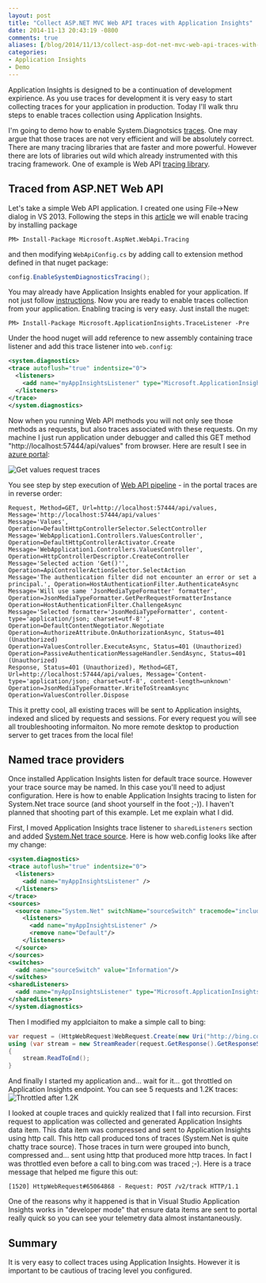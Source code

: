 ```yaml
---
layout: post
title: "Collect ASP.NET MVC Web API traces with Application Insights"
date: 2014-11-13 20:43:19 -0800
comments: true
aliases: [/blog/2014/11/13/collect-asp-dot-net-mvc-web-api-traces-with-application-insights/]
categories: 
- Application Insights
- Demo
---
```

Application Insights is designed to be a continuation of development expirience. As you use traces for development it is very easy to start collecting traces for your application in production. Today I'll walk thru steps to enable traces collection using Application Insights.

I'm going to demo how to enable System.Diagnotsics [traces](http://msdn.microsoft.com/en-us/library/system.diagnostics.trace.aspx). One may argue that those traces are not very efficient and will be absolutely correct. There are many tracing libraries that are faster and more powerful. However there are lots of libraries out wild which already instrumented with this tracing framework. One of example is Web API [tracing library](http://www.nuget.org/packages/Microsoft.AspNet.WebApi.Tracing).

Traced from ASP.NET Web API
---------------------------
Let's take a simple Web API application. I created one using File->New dialog in VS 2013. Following the steps in this [article](http://www.asp.net/web-api/overview/testing-and-debugging/tracing-in-aspnet-web-api) we will enable tracing by installing package
```
PM> Install-Package Microsoft.AspNet.WebApi.Tracing 
```
and then modifying ```WebApiConfig.cs``` by adding call to extension method defined in that nuget package:
``` csharp
config.EnableSystemDiagnosticsTracing();
```
You may already have Application Insights enabled for your application. If not just follow [instructions](http://msdn.microsoft.com/library/dn793604.aspx). Now you are ready to enable traces collection from your application. Enabling tracing is very easy. Just install the nuget:
```
PM> Install-Package Microsoft.ApplicationInsights.TraceListener -Pre 
```
Under the hood nuget will add reference to new assembly containing trace listener and add this trace listener into ```web.config```: 
``` xml
<system.diagnostics>
<trace autoflush="true" indentsize="0">
  <listeners>
    <add name="myAppInsightsListener" type="Microsoft.ApplicationInsights.TraceListener.ApplicationInsightsTraceListener, Microsoft.ApplicationInsights.TraceListener" />
  </listeners>
</trace>
</system.diagnostics>
```
Now when you running Web API methods you will not only see those methods as requests, but also traces associated with these requests. On my machine I just run application under debugger and called this GET method "http://localhost:57444/api/values" from browser. Here are result I see in [azure portal](http://portal.azure.com):

![Get values request traces](/images/2014-11-13-collect-asp-dot-net-mvc-web-api-traces-with-application-insights/Get-values-traces.png)

You see step by step execution of [Web API pipeline](http://www.asp.net/posters/web-api/asp.net-web-api-poster-grayscale.pdf) - in the portal traces are in reverse order:

```
Request, Method=GET, Url=http://localhost:57444/api/values, Message='http://localhost:57444/api/values'
Message='Values', Operation=DefaultHttpControllerSelector.SelectController
Message='WebApplication1.Controllers.ValuesController', Operation=DefaultHttpControllerActivator.Create
Message='WebApplication1.Controllers.ValuesController', Operation=HttpControllerDescriptor.CreateController
Message='Selected action 'Get()'', Operation=ApiControllerActionSelector.SelectAction
Message='The authentication filter did not encounter an error or set a principal.', Operation=HostAuthenticationFilter.AuthenticateAsync
Message='Will use same 'JsonMediaTypeFormatter' formatter', Operation=JsonMediaTypeFormatter.GetPerRequestFormatterInstance
Operation=HostAuthenticationFilter.ChallengeAsync
Message='Selected formatter='JsonMediaTypeFormatter', content-type='application/json; charset=utf-8'', Operation=DefaultContentNegotiator.Negotiate
Operation=AuthorizeAttribute.OnAuthorizationAsync, Status=401 (Unauthorized)
Operation=ValuesController.ExecuteAsync, Status=401 (Unauthorized)
Operation=PassiveAuthenticationMessageHandler.SendAsync, Status=401 (Unauthorized)
Response, Status=401 (Unauthorized), Method=GET, Url=http://localhost:57444/api/values, Message='Content-type='application/json; charset=utf-8', content-length=unknown'
Operation=JsonMediaTypeFormatter.WriteToStreamAsync
Operation=ValuesController.Dispose
```
This it pretty cool, all existing traces will be sent to Application insights, indexed and sliced by requests and sessions. For every request you will see all troubleshooting informaiton. No more remote desktop to production server to get traces from the local file! 

Named trace providers
---------------------
Once installed Application Insights listen for default trace source. However your trace source may be named. In this case you'll need to adjust configuration. Here is how to enable Application Insights tracing to listen for System.Net trace source (and shoot yourself in the foot ;-)). I haven't planned that shooting part of this example. Let me explain what I did.

First, I moved Application Insights trace listener to ```sharedListeners``` section and added [System.Net trace source](http://msdn.microsoft.com/en-us/library/ty48b824.aspx). Here is how web.config looks like after my change:

``` xml
<system.diagnostics>
<trace autoflush="true" indentsize="0">
  <listeners>
    <add name="myAppInsightsListener" />
  </listeners>
</trace>
<sources>
  <source name="System.Net" switchName="sourceSwitch" tracemode="includehex" maxdatasize="1024">
    <listeners>
      <add name="myAppInsightsListener" />
      <remove name="Default"/>
    </listeners>
  </source>
</sources>
<switches>
  <add name="sourceSwitch" value="Information"/>
</switches>
<sharedListeners>
  <add name="myAppInsightsListener" type="Microsoft.ApplicationInsights.TraceListener.ApplicationInsightsTraceListener, Microsoft.ApplicationInsights.TraceListener" />
</sharedListeners>
</system.diagnostics>
```
Then I modified my applciaiton to make a simple call to bing:
``` csharp
var request = (HttpWebRequest)WebRequest.Create(new Uri("http://bing.com"));
using (var stream = new StreamReader(request.GetResponse().GetResponseStream()))
{
    stream.ReadToEnd();
}
```
And finally I started my application and... wait for it... got throttled on Application Insights endpoint. You can see 5 requests and 1.2K traces:
![Throttled after 1.2K](/images/2014-11-13-collect-asp-dot-net-mvc-web-api-traces-with-application-insights/Got-throttled.png)

I looked at couple traces and quickly realized that I fall into recursion. First request to application was collected and generated Application Insights data item. This data item was compressed and sent to Application Insights using http call. This http call produced tons of traces (System.Net is quite chatty trace source). Those traces in turn were grouped into bunch, compressed and... sent using http that produced more http traces. In fact I was throttled even before a call to bing.com was traced ;-). Here is a trace message that helped me figure this out: 
```
[1520] HttpWebRequest#65064868 - Request: POST /v2/track HTTP/1.1 
```
One of the reasons why it happened is that in Visual Studio Application Insights works in "developer mode" that ensure data items are sent to portal really quick so you can see your telemetry data almost instantaneously.

Summary
-------
It is very easy to collect traces using Application Insights. However it is important to be cautious of tracing level you configured.